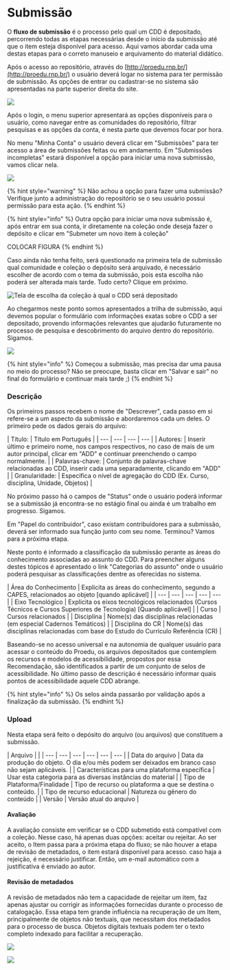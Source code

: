 # Submissão

O **fluxo de submissão** é o processo pelo qual um CDD é depositado, percorrendo todas as etapas necessárias desde o início da submissão até que o item esteja disponível para acesso. Aqui vamos abordar cada uma destas etapas para o correto manuseio e arquivamento do material didático.

Após o acesso ao repositório, através do [http://proedu.rnp.br/](http://proedu.rnp.br/) o usuário deverá logar no sistema para ter permissão de submissão. As opções de entrar ou cadastrar-se no sistema são apresentadas na parte superior direita do site.

![](.gitbook/assets/captura-de-tela-de-2018-06-20-15-02-05%20%281%29.png)

Após o login, o menu superior apresentará as opções disponíveis para o usuário, como navegar entre as comunidades do repositório, filtrar pesquisas e as opções da conta, é nesta parte que devemos focar por hora.

No menu "Minha Conta" o usuário deverá clicar em "Submissões" para ter acesso a área de submissões feitas ou em andamento. Em "Submissões incompletas" estará disponível a opção para iniciar uma nova submissão, vamos clicar nela.

![](.gitbook/assets/captura-de-tela-de-2018-06-20-15-02-30%20%281%29.png)

{% hint style="warning" %}
Não achou a opção para fazer uma submissão? Verifique junto a administração do repositório se o seu usuário possui permissão para esta ação.
{% endhint %}

{% hint style="info" %}
Outra opção para iniciar uma nova submissão é, após entrar em sua conta, ir diretamente na coleção onde deseja fazer o depósito e clicar em "Submeter um novo item à coleção"

COLOCAR FIGURA
{% endhint %}

Caso ainda não tenha feito, será questionado na primeira tela de submissão qual comunidade e coleção o depósito será arquivado, é necessário escolher de acordo com o tema da submissão, pois esta escolha não poderá ser alterada mais tarde. Tudo certo? Clique em próximo.

![Tela de escolha da cole&#xE7;&#xE3;o &#xE0; qual o CDD ser&#xE1; depositado](.gitbook/assets/captura-de-tela-de-2018-06-20-15-05-40.png)

Ao chegarmos neste ponto somos apresentados a trilha de submissão, aqui devemos popular o formulário com informações exatas sobre o CDD a ser depositado, provendo informações relevantes que ajudarão futuramente no processo de pesquisa e descobrimento do arquivo dentro do repositório. Sigamos.

![](.gitbook/assets/captura-de-tela-de-2018-06-20-15-31-14.png)

{% hint style="info" %}
Começou a submissão, mas precisa dar uma pausa no meio do processo? Não se preocupe, basta clicar em "Salvar e sair" no final do formulário e continuar mais tarde ;\)
{% endhint %}

### Descrição

Os primeiros passos recebem o nome de "Descrever", cada passo em si refere-se a um aspecto da submissão e abordaremos cada um deles. O primeiro pede os dados gerais do arquivo:

| Título:   | Título em Português |
| --- | --- | --- | --- |
| Autores: |  Inserir último e primeiro nome, nos campos respectivos, no caso de mais de um autor principal, clicar em "ADD" e continuar preenchendo o campo normalmente. |
| Palavras-chave:  | Conjunto de palavras-chave relacionadas ao CDD, inserir cada uma separadamente, clicando em "ADD" |
| Granularidade:  | Especifica o nível de agregação do CDD \(Ex. Curso, disciplina, Unidade, Objetos\) |

No próximo passo há o campos de "Status" onde o usuário poderá informar se a submissão já encontra-se no estágio final ou ainda é um trabalho em progresso. Sigamos.

Em "Papel do contribuidor", caso existam contribuidores para a submissão, deverá ser informado sua função junto com seu nome. Terminou? Vamos para a próxima etapa.

Neste ponto é informado a classificação da submissão perante as áreas do conhecimento associadas ao assunto do CDD. Para preencher alguns destes tópicos é apresentado o link "Categorias do assunto" onde o usuário poderá pesquisar as classificações dentre as oferecidas no sistema.

| Área do Conhecimento | Explicita as áreas do conhecimento, segundo a CAPES, relacionados ao objeto \[quando aplicável\] |
| --- | --- | --- | --- | --- |
| Eixo Tecnológico | Explicita os eixos tecnológicos relacionados \(Cursos Técnicos e Cursos Superiores de Tecnologia\) \[Quando aplicável\] |
| Curso | Cursos relacionados |
| Disciplina | Nome\(s\) das disciplinas relacionadas \(em especial Cadernos Temáticos\) |
| Disciplina do CR | Nome\(s\) das disciplinas relacionadas com base do Estudo do Currículo Referência \(CR\) |

Baseando-se no acesso universal e na autonomia de qualquer usuário para acessar o conteúdo do Proedu, os arquivos depositados que contemplem os recursos e modelos de acessibilidade, propostos por essa Recomendação, são identificados a partir de um conjunto de selos de acessibilidade. No último passo de descrição é necessário informar quais pontos de acessibilidade aquele CDD abrange.

{% hint style="info" %}
Os selos ainda passarão por validação após a finalização da submissão.
{% endhint %}

### Upload

Nesta etapa será feito o depósito do arquivo \(ou arquivos\) que constituem a submissão. 

| Arquivo |  |
| --- | --- | --- | --- | --- | --- |
| Data do arquivo | Data da produção do objeto. O dia e/ou mês podem ser deixados em branco caso não sejam aplicáveis. |
| Características para uma plataforma específica | Usar esta categoria para as diversas instâncias do material |
| Tipo de Plataforma/Finalidade | Tipo de recurso ou plataforma a que se destina o conteúdo. |
| Tipo de recurso educacional | Natureza ou gênero do conteúdo |
| Versão | Versão atual do arquivo |

#### Avaliação

A avaliação consiste em verificar se o CDD submetido está compatível com a coleção. Nesse caso, há apenas duas opções: aceitar ou rejeitar. Ao ser aceito, o Item passa para a próxima etapa do fluxo; se não houver a etapa de revisão de metadados, o item estará disponível para acesso. caso haja a rejeição, é necessário justificar. Então, um e-mail automático com a justificativa é enviado ao autor.

#### Revisão de metadados

A revisão de metadados não tem a capacidade de rejeitar um item, faz apenas ajustar ou corrigir as informações fornecidas durante o processo de catalogação. Essa etapa tem grande influência na recuperação de um Item, principalmente de objetos não textuais, que necessitam dos metadados para o processo de busca. Objetos digitais textuais podem ter o texto completo indexado para facilitar a recuperação.





![](.gitbook/assets/captura-de-tela-de-2018-06-20-15-31-14%20%281%29.png)

![](.gitbook/assets/captura-de-tela-de-2018-06-20-15-03-22.png)

